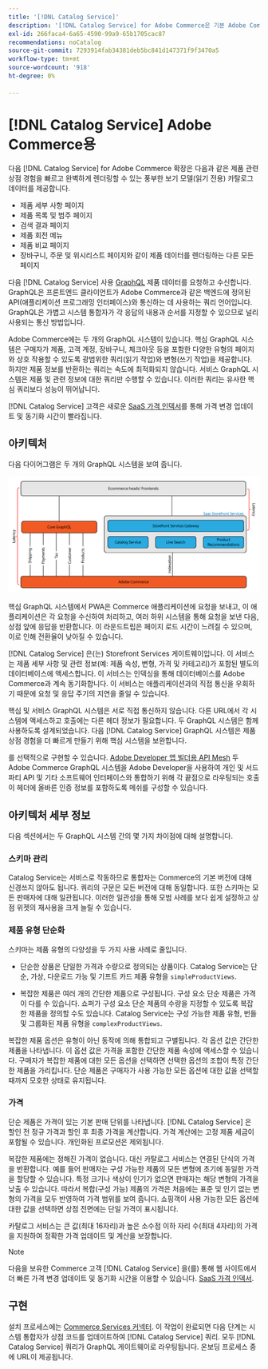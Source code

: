 ```yaml
---
title: '[!DNL Catalog Service]'
description: '[!DNL Catalog Service] for Adobe Commerce은 기본 Adobe Commerce GraphQL 쿼리보다 훨씬 빠르게 제품 표시 페이지 및 제품 목록 페이지의 콘텐츠를 검색할 수 있는 방법을 제공합니다.'
exl-id: 266faca4-6a65-4590-99a9-65b1705cac87
recommendations: noCatalog
source-git-commit: 7293914fab34381deb5bc841d147371f9f3470a5
workflow-type: tm+mt
source-wordcount: '918'
ht-degree: 0%

---
```


# [!DNL Catalog Service] Adobe Commerce용

다음 [!DNL Catalog Service] for Adobe Commerce 확장은 다음과 같은 제품 관련 상점 경험을 빠르고 완벽하게 렌더링할 수 있는 풍부한 보기 모델(읽기 전용) 카탈로그 데이터를 제공합니다.

* 제품 세부 사항 페이지
* 제품 목록 및 범주 페이지
* 검색 결과 페이지
* 제품 회전 메뉴
* 제품 비교 페이지
* 장바구니, 주문 및 위시리스트 페이지와 같이 제품 데이터를 렌더링하는 다른 모든 페이지

다음 [!DNL Catalog Service] 사용 [GraphQL](https://graphql.org/) 제품 데이터를 요청하고 수신합니다. GraphQL은 프론트엔드 클라이언트가 Adobe Commerce과 같은 백엔드에 정의된 API(애플리케이션 프로그래밍 인터페이스)와 통신하는 데 사용하는 쿼리 언어입니다. GraphQL은 가볍고 시스템 통합자가 각 응답의 내용과 순서를 지정할 수 있으므로 널리 사용되는 통신 방법입니다.

Adobe Commerce에는 두 개의 GraphQL 시스템이 있습니다. 핵심 GraphQL 시스템은 구매자가 제품, 고객 계정, 장바구니, 체크아웃 등을 포함한 다양한 유형의 페이지와 상호 작용할 수 있도록 광범위한 쿼리(읽기 작업)와 변형(쓰기 작업)을 제공합니다. 하지만 제품 정보를 반환하는 쿼리는 속도에 최적화되지 않습니다. 서비스 GraphQL 시스템은 제품 및 관련 정보에 대한 쿼리만 수행할 수 있습니다. 이러한 쿼리는 유사한 핵심 쿼리보다 성능이 뛰어납니다.

[!DNL Catalog Service] 고객은 새로운 [SaaS 가격 인덱서](../price-index/price-indexing.md)를 통해 가격 변경 업데이트 및 동기화 시간이 빨라집니다.

## 아키텍처

다음 다이어그램은 두 개의 GraphQL 시스템을 보여 줍니다.

![카탈로그 아키텍처 다이어그램](assets/catalog-service-architecture.png)

핵심 GraphQL 시스템에서 PWA은 Commerce 애플리케이션에 요청을 보내고, 이 애플리케이션은 각 요청을 수신하여 처리하고, 여러 하위 시스템을 통해 요청을 보낸 다음, 상점 앞에 응답을 반환합니다. 이 라운드트립은 페이지 로드 시간이 느려질 수 있으며, 이로 인해 전환율이 낮아질 수 있습니다.

[!DNL Catalog Service] 은(는) Storefront Services 게이트웨이입니다. 이 서비스는 제품 세부 사항 및 관련 정보(예: 제품 속성, 변형, 가격 및 카테고리)가 포함된 별도의 데이터베이스에 액세스합니다. 이 서비스는 인덱싱을 통해 데이터베이스를 Adobe Commerce과 계속 동기화합니다.
이 서비스는 애플리케이션과의 직접 통신을 우회하기 때문에 요청 및 응답 주기의 지연을 줄일 수 있습니다.

핵심 및 서비스 GraphQL 시스템은 서로 직접 통신하지 않습니다. 다른 URL에서 각 시스템에 액세스하고 호출에는 다른 헤더 정보가 필요합니다. 두 GraphQL 시스템은 함께 사용하도록 설계되었습니다. 다음 [!DNL Catalog Service] GraphQL 시스템은 제품 상점 경험을 더 빠르게 만들기 위해 핵심 시스템을 보완합니다.

를 선택적으로 구현할 수 있습니다. [Adobe Developer 앱 빌더용 API Mesh](https://developer.adobe.com/graphql-mesh-gateway/) 두 Adobe Commerce GraphQL 시스템을 Adobe Developer을 사용하여 개인 및 서드파티 API 및 기타 소프트웨어 인터페이스와 통합하기 위해 각 끝점으로 라우팅되는 호출이 헤더에 올바른 인증 정보를 포함하도록 메쉬를 구성할 수 있습니다.

## 아키텍처 세부 정보

다음 섹션에서는 두 GraphQL 시스템 간의 몇 가지 차이점에 대해 설명합니다.

### 스키마 관리

Catalog Service는 서비스로 작동하므로 통합자는 Commerce의 기본 버전에 대해 신경쓰지 않아도 됩니다. 쿼리의 구문은 모든 버전에 대해 동일합니다. 또한 스키마는 모든 판매자에 대해 일관됩니다. 이러한 일관성을 통해 모범 사례를 보다 쉽게 설정하고 상점 위젯의 재사용을 크게 늘릴 수 있습니다.

### 제품 유형 단순화

스키마는 제품 유형의 다양성을 두 가지 사용 사례로 줄입니다.

* 단순한 상품은 단일한 가격과 수량으로 정의되는 상품이다. Catalog Service는 단순, 가상, 다운로드 가능 및 기프트 카드 제품 유형을 `simpleProductViews`.

* 복잡한 제품은 여러 개의 간단한 제품으로 구성됩니다. 구성 요소 단순 제품은 가격이 다를 수 있습니다. 쇼퍼가 구성 요소 단순 제품의 수량을 지정할 수 있도록 복잡한 제품을 정의할 수도 있습니다. Catalog Service는 구성 가능한 제품 유형, 번들 및 그룹화된 제품 유형을 `complexProductViews`.

복잡한 제품 옵션은 유형이 아닌 동작에 의해 통합되고 구별됩니다. 각 옵션 값은 간단한 제품을 나타냅니다. 이 옵션 값은 가격을 포함한 간단한 제품 속성에 액세스할 수 있습니다. 구매자가 복잡한 제품에 대한 모든 옵션을 선택하면 선택한 옵션의 조합이 특정 간단한 제품을 가리킵니다. 단순 제품은 구매자가 사용 가능한 모든 옵션에 대한 값을 선택할 때까지 모호한 상태로 유지됩니다.

### 가격

단순 제품은 가격이 있는 기본 판매 단위를 나타냅니다. [!DNL Catalog Service] 은 할인 전 정규 가격과 할인 후 최종 가격을 계산합니다. 가격 계산에는 고정 제품 세금이 포함될 수 있습니다. 개인화된 프로모션은 제외됩니다.

복잡한 제품에는 정해진 가격이 없습니다. 대신 카탈로그 서비스는 연결된 단식의 가격을 반환합니다. 예를 들어 판매자는 구성 가능한 제품의 모든 변형에 초기에 동일한 가격을 할당할 수 있습니다. 특정 크기나 색상이 인기가 없으면 판매자는 해당 변형의 가격을 낮출 수 있습니다. 따라서 복합(구성 가능) 제품의 가격은 처음에는 표준 및 인기 없는 변형의 가격을 모두 반영하여 가격 범위를 보여 줍니다. 쇼핑객이 사용 가능한 모든 옵션에 대한 값을 선택하면 상점 전면에는 단일 가격이 표시됩니다.

카탈로그 서비스는 큰 값(최대 16자리)과 높은 소수점 이하 자리 수(최대 4자리)의 가격을 지원하여 정확한 가격 업데이트 및 계산을 보장합니다.

>[!NOTE]
>
> 다음을 보유한 Commerce 고객 [!DNL Catalog Service] 을(를) 통해 웹 사이트에서 더 빠른 가격 변경 업데이트 및 동기화 시간을 이용할 수 있습니다. [SaaS 가격 인덱서](../price-index/price-indexing.md).

## 구현

설치 프로세스에는 [Commerce Services 커넥터](../landing/saas.md). 이 작업이 완료되면 다음 단계는 시스템 통합자가 상점 코드를 업데이트하여 [!DNL Catalog Service] 쿼리. 모두 [!DNL Catalog Service] 쿼리가 GraphQL 게이트웨이로 라우팅됩니다. 온보딩 프로세스 중에 URL이 제공됩니다.
